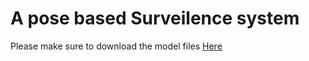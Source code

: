 #  A pose based Surveilence system

Please make sure to download the model files [Here](https://docs.ultralytics.com/tasks/pose/)